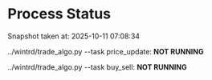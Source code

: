 # Process Status

Snapshot taken at: 2025-10-11 07:08:34

../wintrd/trade_algo.py --task price_update: **NOT RUNNING**

../wintrd/trade_algo.py --task buy_sell: **NOT RUNNING**

